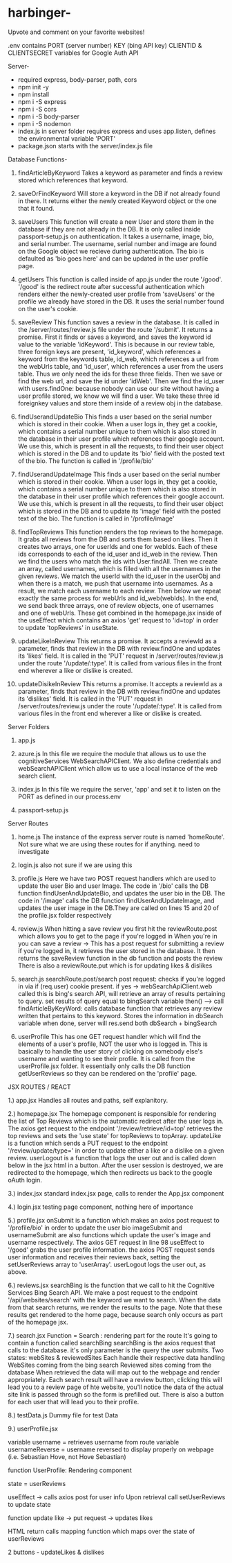 # harbinger-

Upvote and comment on your favorite websites!

.env
contains PORT (server number)
KEY (bing API key)
CLIENTID & CLIENTSECRET variables for Google Auth API

Server-

- required express, body-parser, path, cors
- npm init -y
- npm install
- npm i -S express
- npm i -S cors
- npm i -S body-parser
- npm i -S nodemon
- index.js in server folder requires express and uses app.listen, defines the environmental variable 'PORT'
- package.json starts with the server/index.js file

Database Functions-

1. findArticleByKeyword
   Takes a keyword as parameter and finds a review stored which references that keyword.
2. saveOrFindKeyword
   Will store a keyword in the DB if not already found in there. It returns either the newly created Keyword object
   or the one that it found.
3. saveUsers
   This function will create a new User and store them in the database if they are not already in the DB. It is only called
   inside passport-setup.js on authentication. It takes a username, image, bio, and serial number. The username, serial number and image are found on the Google object we recieve during authentication. The bio is defaulted as 'bio goes here' and can be updated in the user profile page.
4. getUsers
   This function is called inside of app.js under the route '/good'. '/good' is the redirect route after successful authentication
   which renders either the newly-created user profile from 'saveUsers' or the profile we already have stored in the DB. It uses the serial number found on the user's cookie.
5. saveReview
   This function saves a review in the database. It is called in the /server/routes/review.js file under the route '/submit'. It returns a promise. First
   it finds or saves a keyword, and saves the keyword id value to the variable 'idKeyword'. This is because in our review table, three foreign keys are present, 'id_keyword', which references a keyword from the keywords table, id_web, which references a url from the webUrls table, and 'id_user', which references a user from the users table. Thus we only need the ids for these three fields. Then we save or find the web url, and save the id under 'idWeb'. Then we find the id_user with users.findOne: because nobody can use our site without having a user profile stored, we know we will find a user. We take these three id foreignkey values and store them inside of a review obj in the database.

6. findUserandUpdateBio
   This finds a user based on the serial number which is stored in their cookie. When a user logs in, they get a cookie, which contains a serial number unique to them which is also stored in the database in their user profile which references their google account. We use this, which is present in all the requests, to find their user object which is stored in the DB and to update its 'bio' field with the posted text of the bio. The function is called in '/profile/bio'

7. findUserandUpdateImage
   This finds a user based on the serial number which is stored in their cookie. When a user logs in, they get a cookie, which contains a serial number unique to them which is also stored in the database in their user profile which references their google account. We use this, which is present in all the requests, to find their user object which is stored in the DB and to update its 'image' field with the posted text of the bio. The function is called in '/profile/image'

8. findTopReviews
   This function renders the top reviews to the homepage. It grabs all reviews from the DB and sorts them based on likes. Then it creates two arrays, one for userIds and one for webIds. Each of these ids corresponds to each of the id_user and id_web in the review. Then we find the users who match the ids with User.findAll. Then we create an array, called usernames, which is filled with all the usernames in the given reviews. We match the userId with the id_user in the userObj and when there is a match, we push that username into usernames. As a result, we match each username to each review. Then below we repeat exactly the same process for webUrls and id_web(webIds). In the end, we send back three arrays, one of review objects, one of usernames and one of webUrls. These get combined in the homepage.jsx inside of the useEffect which contains an axios 'get' request to 'id=top' in order to update 'topReviews' in useState.

9. updateLikeInReview
   This returns a promise. It accepts a reviewId as a parameter, finds that review in the DB with review.findOne and updates its 'likes' field. It is called in the 'PUT' request in /server/routes/review.js under the route '/update/:type'. It is called from various files in the front end wherever a like or dislike is created.

10. updateDisikeInReview
    This returns a promise. It accepts a reviewId as a parameter, finds that review in the DB with review.findOne and updates its 'dislikes' field. It is called in the 'PUT' request in /server/routes/review.js under the route '/update/:type'. It is called from various files in the front end wherever a like or dislike is created.

Server Folders

1. app.js

2. azure.js
   In this file we require the module that allows us to use the cognitiveServices WebSearchAPIClient. We also define credentials and webSearchAPIClient which allow us to use a local instance of the web search client.

3. index.js
   In this file we require the server, 'app' and set it to listen on the PORT as defined in our process.env

4. passport-setup.js

Server Routes

1. home.js
   The instance of the express server route is named 'homeRoute'. Not sure what we are using these routes for if anything. need to investigate

2. login.js
   also not sure if we are using this

3. profile.js
   Here we have two POST request handlers which are used to update the user Bio and user Image. The code in '/bio' calls the DB function findUserAndUpdateBio, and updates the user bio in the DB. The code in '/image' calls the DB function findUserAndUpdateImage, and updates the user image in the DB.They are called on lines 15 and 20 of the profile.jsx folder respectively

4. review.js
   When hitting a save review you first hit the reviewRoute.post
   which allows you to get to the page if you're logged in
   When you're in you can save a review ->
   This has a post request for submitting a review
   if you're logged in, it retrieves the user stored in the database.
   It then returns the saveReview function in the db function
   and posts the review
   There is also a reviewRoute.put which is for updating likes & dislikes

5. search.js
   searchRoute.post/search
   post request: checks if you're logged in
   via if (req.user) cookie present.
   if yes -> webSearchApiClient.web called
   this is bing's search API, will retrieve an array
   of results pertaining to query.
   set results of query equal to bingSearch variable
   then() --> call findArticleByKeyWord:
   calls database function that retrieves any review
   written that pertains to this keyword.
   Stores the information in dbSearch variable
   when done, server will res.send both dbSearch + bingSearch

6. userProfile
   This has one GET request handler which will find the elements of a user's profile, NOT the user who is logged in. This is basically to handle the user story of clicking on somebody else's username and wanting to see their profile. It is called from the userProfile.jsx folder. It essentially only calls the DB function getUserReviews so they can be rendered on the 'profile' page.

JSX ROUTES / REACT

1.) app.jsx
Handles all routes and paths, self explanitory.

2.) homepage.jsx
The homepage component is responsible for rendering the list of Top Reviews which is the automatic redirect after the user logs in. The axios get request to the endpoint '/review/retrieve/id=top' retrieves the top reviews and sets the 'use state' for topReviews to topArray.
updateLike is a function which sends a PUT request to the endpoint '/review/update/type=' in order to update either a like or a dislike on a given review.
userLogout is a function that logs the user out and is called down below in the jsx html in a button. After the user session is destroyed, we are redirected to the homepage, which then redirects us back to the google oAuth login.

3.) index.jsx
standard index.jsx page, calls to render the App.jsx component

4.) login.jsx
testing page component, nothing here of importance

5.) profile.jsx
onSubmit is a function which makes an axios post request to '/profile/bio' in order to update the user bio
imageSubmit and usernameSubmit are also functions which update the user's image and username respectively.
The axios GET request in line 98 useEffect to '/good' grabs the user profile information. the axios POST request sends user information and receives their reviews back, setting the setUserReviews array to 'userArray'.
userLogout logs the user out, as above.

6.) reviews.jsx
searchBing is the function that we call to hit the Cognitive Services Bing Search API. We make a post request to the endpoint '/api/websites/search' with the keyword we want to search. When the data from that search returns, we render the results to the page. Note that these results get rendered to the home page, because search only occurs as part of the homepage jsx.

7.) search.jsx
Function = Search : rendering part for the route
It's going to contain a function called searchBing
searchBing is the axios request that calls to the database. it's only parameter is the query the user submits.
Two states: webSites & reviewedSites
Each handle their respective data handling
WebSites coming from the bing search
Reviewed sites coming from the database
When retrieved the data will map out to the webpage and render appropriately.
Each search result will have a review button, clicking this
will lead you to a review page of hte website, you'll notice the data of the actual site link is passed through so the form is prefilled out.
There is also a button for each user that will lead you to their profile.

8.) testData.js
Dummy file for test Data

9.) userProfile.jsx

variable username = retrieves username from route
variable usernameReverse = username reversed to display properly on webpage (i.e. Sebastian Hove, not Hove Sebastian)

function UserProfile: Rendering component

state = userReviews

useEffect -> calls axios post for user info
Upon retrieval call setUserReviews to update state

function update like -> put request -> updates likes

HTML return calls mapping function which maps over the state of userReviews

2 buttons - updateLikes & dislikes
